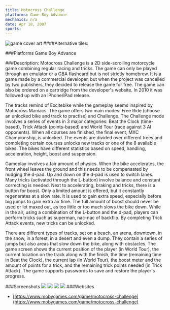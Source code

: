 ```yaml
---
title: Motocross Challenge
platforms: Game Boy Advance
mechanics: n/a
date: Apr 18, 2007  
sports: 
---
```

![game cover art](https://www.mobygames.com/images/covers/s/89163-motocross-challenge-game-boy-advance-front-cover.jpg "Logo")
####Alternative tiles:

###Platforms
Game Boy Advance

###Description: 
Motocross Challenge is a 2D side-scrolling motorcycle game combining regular racing and tricks. The game can only be played through an emulator or a GBA flashcard but is not strictly homebrew. It is a game made by a commercial developer, but when the project was cancelled by two publishers, they decided to release the game for free. The game can also be ordered on a cartridge from the developer's website. In 2010 it was followed up with an iPhone/iPad release.

The tracks remind of Excitebike while the gameplay seems inspired by Motocross Maniacs. The game offers two main modes: Free Ride (choose an unlocked bike and track to practise) and Challenge. The Challenge mode involves a series of events in 3 major categories: Beat the Clock (time-based), Trick Attack (points-based) and World Tour (race against 3 AI opponents). When all courses are finished, the final event, MXC Championship, is unlocked. The events are divided over different trees and completing certain courses unlocks new tracks or one of the 8 available bikes. The bikes have different statistics based on speed, handling, acceleration, height, boost and suspension.

Gameplay involves a fair amount of physics. When the bike accelerates, the front wheel leaves the ground and this needs to be compensated by nudging the d-pad. Up and down on the d-pad is used to switch lanes. Many tricks (activated through the L-button) involve balance and constant correcting is needed. Next to accelerating, braking and tricks, there is a button for boost. Only a limited amount is offered, but it constantly regenerates at a slow rate. It is used to gain extra speed, especially before big jumps to gain extra air time. The full amount of boost should never be used or let maxed out, as too little or too much slows the bike down. While in the air, using a combination of the L-button and the d-pad, players can perform tricks such as superman, nac-nac of backflip. By completing Trick Attack events, new tricks can be unlocked.

There are different types of tracks, set on a beach, an arena, downtown, in the snow, in a forest, in a desert and even a dump. They contain a series of jumps but also areas that slow down the bike, along with obstacles. The game screen shows the current position of the player (in World Tour), the current location on the track along with the finish, the time (remaining time in Beat the Clock), the current lap (in World Tour), the boost meter and the amount of points for a trick, and the remaining trick points needed (in Trick Attack). The game supports passwords to save and restore the player's progress.


###Screenshots
<a target="_blank" href="https://www.mobygames.com/images/shots/s/234673-motocross-challenge-game-boy-advance-screenshot-the-desert.jpg"><img src="https://www.mobygames.com/images/shots/s/234673-motocross-challenge-game-boy-advance-screenshot-the-desert.jpg"/></a>
<a target="_blank" href="https://www.mobygames.com/images/shots/s/234666-motocross-challenge-game-boy-advance-screenshot-the-snow-didn.jpg"><img src="https://www.mobygames.com/images/shots/s/234666-motocross-challenge-game-boy-advance-screenshot-the-snow-didn.jpg"/></a>
<a target="_blank" href="https://www.mobygames.com/images/shots/s/234661-motocross-challenge-game-boy-advance-screenshot-mode-selection.jpg"><img src="https://www.mobygames.com/images/shots/s/234661-motocross-challenge-game-boy-advance-screenshot-mode-selection.jpg"/></a>
<a target="_blank" href="https://www.mobygames.com/images/shots/s/234665-motocross-challenge-game-boy-advance-screenshot-results-after.jpg"><img src="https://www.mobygames.com/images/shots/s/234665-motocross-challenge-game-boy-advance-screenshot-results-after.jpg"/></a>
###Websites
* [https://www.mobygames.com/game/motocross-challenge](https://www.mobygames.com/game/motocross-challenge)